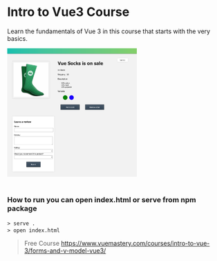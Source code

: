 # **Intro to Vue3 Course**

Learn the fundamentals of Vue 3 in this course that starts with the very basics.

<img src="./example.png" width="300px" >
<br/>
<br/>

### How to run you can open index.html or serve from npm package

```shell
> serve .
> open index.html
```

>Free Course
https://www.vuemastery.com/courses/intro-to-vue-3/forms-and-v-model-vue3/